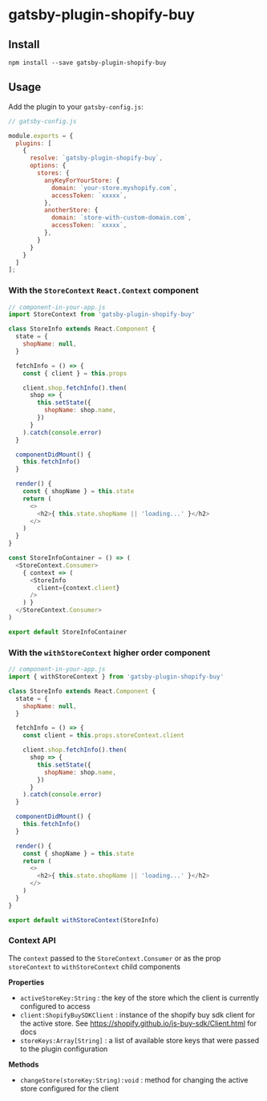 # gatsby-plugin-shopify-buy

## Install

```
npm install --save gatsby-plugin-shopify-buy
```

## Usage

Add the plugin to your `gatsby-config.js`:

```js
// gatsby-config.js

module.exports = {
  plugins: [
    {
      resolve: `gatsby-plugin-shopify-buy`,
      options: {
        stores: {
          anyKeyForYourStore: {
            domain: `your-store.myshopify.com`,
            accessToken: `xxxxx`,
          },
          anotherStore: {
            domain: `store-with-custom-domain.com`,
            accessToken: `xxxxx`,
          },
        }
      }
    }
  ]
];
```

### With the `StoreContext` `React.Context` component

```js
// component-in-your-app.js
import StoreContext from 'gatsby-plugin-shopify-buy'

class StoreInfo extends React.Component {
  state = {
    shopName: null,
  }

  fetchInfo = () => {
    const { client } = this.props

    client.shop.fetchInfo().then(
      shop => {
        this.setState({
          shopName: shop.name,
        })
      }
    ).catch(console.error)
  }

  componentDidMount() {
    this.fetchInfo()
  }

  render() {
    const { shopName } = this.state
    return (
      <>
        <h2>{ this.state.shopName || 'loading...' }</h2>
      </>
    )
  }
}

const StoreInfoContainer = () => (
  <StoreContext.Consumer>
    { context => (
      <StoreInfo
        client={context.client}
      />
    ) }
  </StoreContext.Consumer>
)

export default StoreInfoContainer
```


### With the `withStoreContext` higher order component

```js
// component-in-your-app.js
import { withStoreContext } from 'gatsby-plugin-shopify-buy'

class StoreInfo extends React.Component {
  state = {
    shopName: null,
  }

  fetchInfo = () => {
    const client = this.props.storeContext.client

    client.shop.fetchInfo().then(
      shop => {
        this.setState({
          shopName: shop.name,
        })
      }
    ).catch(console.error)
  }

  componentDidMount() {
    this.fetchInfo()
  }

  render() {
    const { shopName } = this.state
    return (
      <>
        <h2>{ this.state.shopName || 'loading...' }</h2>
      </>
    )
  }
}

export default withStoreContext(StoreInfo)
```

### Context API

The `context` passed to the `StoreContext.Consumer` or as the prop `storeContext`
to `withStoreContext` child components

**Properties**

- `activeStoreKey:String` : the key of the store which the client is currently
configured to access
- `client:ShopifyBuySDKClient` : instance of the shopify buy sdk client for
the active store. See https://shopify.github.io/js-buy-sdk/Client.html for docs
- `storeKeys:Array[String]` : a list of available store keys that were passed
to the plugin configuration

**Methods**

- `changeStore(storeKey:String):void` : method for changing the active
store configured for the client
